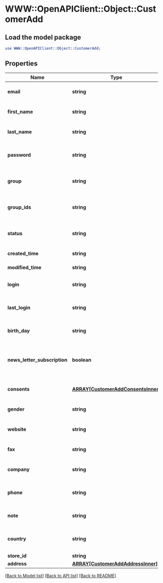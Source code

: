 # WWW::OpenAPIClient::Object::CustomerAdd

## Load the model package
```perl
use WWW::OpenAPIClient::Object::CustomerAdd;
```

## Properties
Name | Type | Description | Notes
------------ | ------------- | ------------- | -------------
**email** | **string** | Defines customer&#39;s email | 
**first_name** | **string** | Defines customer&#39;s first name | [optional] 
**last_name** | **string** | Defines customer&#39;s last name | [optional] 
**password** | **string** | Defines customer&#39;s unique password | [optional] 
**group** | **string** | Defines the group where the customer | [optional] 
**group_ids** | **string** | Groups that will be assigned to a customer | [optional] 
**status** | **string** | Defines customer&#39;s status | [optional] [default to &#39;enabled&#39;]
**created_time** | **string** | Entity&#39;s date creation | [optional] 
**modified_time** | **string** | Entity&#39;s date modification | [optional] 
**login** | **string** | Specifies customer&#39;s login name | [optional] 
**last_login** | **string** | Defines customer&#39;s last login time | [optional] 
**birth_day** | **string** | Defines customer&#39;s birthday | [optional] 
**news_letter_subscription** | **boolean** | Defines whether the newsletter subscription is available for the user | [optional] 
**consents** | [**ARRAY[CustomerAddConsentsInner]**](CustomerAddConsentsInner.md) | Defines consents to notifications | [optional] 
**gender** | **string** | Defines customer&#39;s gender | [optional] 
**website** | **string** | Link to customer website | [optional] 
**fax** | **string** | Defines customer&#39;s fax | [optional] 
**company** | **string** | Defines customer&#39;s company | [optional] 
**phone** | **string** | Defines customer&#39;s phone number | [optional] 
**note** | **string** | The customer note. | [optional] 
**country** | **string** | Specifies ISO code or name of country | [optional] 
**store_id** | **string** | Store Id | [optional] 
**address** | [**ARRAY[CustomerAddAddressInner]**](CustomerAddAddressInner.md) |  | [optional] 

[[Back to Model list]](../README.md#documentation-for-models) [[Back to API list]](../README.md#documentation-for-api-endpoints) [[Back to README]](../README.md)



